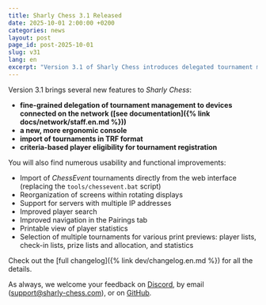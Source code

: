 ```yaml
---
title: Sharly Chess 3.1 Released
date: 2025-10-01 2:00:00 +0200
categories: news
layout: post
page_id: post-2025-10-01
slug: v31
lang: en
excerpt: "Version 3.1 of Sharly Chess introduces delegated tournament management to devices on the network, along with many other features and improvements."
---
```


Version 3.1 brings several new features to _Sharly Chess_:

- **fine-grained delegation of tournament management to devices connected on the network ([see documentation]({% link docs/network/staff.en.md %}))**
- **a new, more ergonomic console**
- **import of tournaments in TRF format**
- **criteria-based player eligibility for tournament registration**

You will also find numerous usability and functional improvements:

- Import of _ChessEvent_ tournaments directly from the web interface (replacing the `tools/chessevent.bat` script)
- Reorganization of screens within rotating displays
- Support for servers with multiple IP addresses
- Improved player search
- Improved navigation in the Pairings tab
- Printable view of player statistics
- Selection of multiple tournaments for various print previews: player lists, check-in lists, prize lists and allocation, and statistics

Check out the [full changelog]({% link dev/changelog.en.md %}) for all the details.

As always, we welcome your feedback on [Discord](https://discord.gg/at3d9WWJXu), by email ([support@sharly-chess.com](mailto:support@sharly-chess.com)), or on [GitHub](https://github.com/sharly-chess/sharly-chess/issues).

